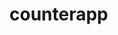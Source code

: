 # counterapp
<!DOCTYPE html>
<html lang="en">
<head>
    <meta charset="UTF-8">
    <meta name="viewport" content="width=device-width, initial-scale=1.0">
    <title>Document</title>
    <style>

    </style>
</head>
<body>
    <h1>People entered</h1>
    <h2 id="count-el">0</h2>
    <button id="increment-btn">INCREMENT</button>
    <script>
      //  document.getElementById("count-el").innerText=5
   
   let count=5
   



      console.log(count);

    </script>
</body>
</html>